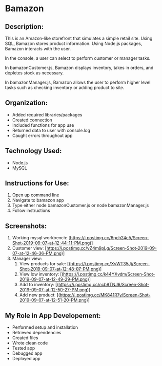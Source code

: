 # Bamazon

## Description: 
This is an Amazon-like storefront that simulates a simple retail site. Using SQL, Bamazon stores product information. Using Node.js packages, Bamazon interacts with the user. 

In the console, a user can select to perform customer or manager tasks. 

In bamazonCustomer.js, Bamazon displays inventory, takes in orders, and depletes stock as necessary. 

In bamazonManager.js, Bamazon allows the user to perform higher level tasks such as checking inventory or adding product to site.

## Organization: 
* Added required libraries/packages
* Created connection
* Included functions for app use
* Returned data to user with console.log
* Caught errors throughout app

## Technology Used:
* Node.js
* MySQL

## Instructions for Use:
1. Open up command line
2. Navigate to bamazon app
3. Type either node bamazonCustomer.js or node bamazonManager.js
4. Follow instructions

## Screenshots:
1. Working mysql workbench: [https://i.postimg.cc/6pch24c5/Screen-Shot-2019-09-07-at-12-44-11-PM.png)]
2. Customer view: [https://i.postimg.cc/vZ4m9pLg/Screen-Shot-2019-09-07-at-12-46-36-PM.png)]
3. Manager view: 
    1. View products for sale: [(https://i.postimg.cc/XvWT35Jj/Screen-Shot-2019-09-07-at-12-48-07-PM.png)]
    2. View low inventory: [(https://i.postimg.cc/k44YXvdm/Screen-Shot-2019-09-07-at-12-49-29-PM.png)]
    3. Add to inventory: [(https://i.postimg.cc/ncb8TNJ9/Screen-Shot-2019-09-07-at-12-50-27-PM.png)]
    4. Add new product: [(https://i.postimg.cc/MK841R7y/Screen-Shot-2019-09-07-at-12-51-20-PM.png)]

## My Role in App Developement: 
* Performed setup and installation
* Retrieved dependencies
* Created files
* Wrote clean code
* Tested app
* Debugged app
* Deployed app